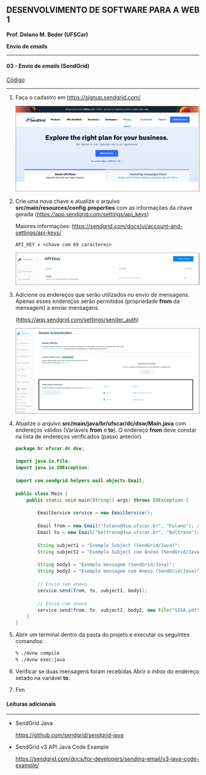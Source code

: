 ## DESENVOLVIMENTO DE SOFTWARE PARA A WEB 1
**Prof. Delano M. Beder (UFSCar)**

**Envio de *emails***

- - -

#### 03 - Envio de *emails* (SendGrid)
[Código](https://github.com/delanobeder/DSW1/blob/master/Mail/SendGrid)
- - -

1. Faça o cadastro em https://signup.sendgrid.com/
   
   
   
   
   ![cadastro](fig/03-01.png)




2. Crie uma nova chave e atualize o arquivo **src/main/resources/config.properties** com as informações da chave gerada (https://app.sendgrid.com/settings/api_keys)

   Maiores informações: https://sendgrid.com/docs/ui/account-and-settings/api-keys/
   
   ```properties
   API_KEY = <chave com 69 caracteres>
   ```
   
   ![settings](fig/03-02.png)

<div style="page-break-after: always"></div>


3. Adicione os endereços que serão utilizados no envio de mensagens. Apenas esses endereços serão permitidos (propriedade **from** da mensagem) a enviar mensagens.

    (https://app.sendgrid.com/settings/sender_auth)
    
    ![senders](fig/03-03.png)
    
    
    
4. Atualize o arquivo **src/main/java/br/ufscar/dc/dsw/Main.java** com endereços válidos (Variáveis **from** e **to**). O endereço **from** deve constar na lista de endereços verificados (passo anterior)

    ```java
    package br.ufscar.dc.dsw;
    
    import java.io.File;
    import java.io.IOException;
    
    import com.sendgrid.helpers.mail.objects.Email;
    
    public class Main {
    	public static void main(String[] args) throws IOException {
    		
    		EmailService service = new EmailService();
    		
    		Email from = new Email("fulano@dsw.ufscar.br", "Fulano"); // Atualize
    		Email to = new Email("beltrano@dsw.ufscar.br", "Beltrano"); // Atualize
    
    		String subject1 = "Exemplo Subject (SendGrid/Java)";
    		String subject2 = "Exemplo Subject com Anexo (SendGrid/Java)";
    
    		String body1 = "Exemplo mensagem (SendGrid/Java)";
    		String body2 = "Exemplo mensagem com Anexo (SendGrid/Java)";
    
    		// Envio sem anexo
    		service.send(from, to, subject1, body1);
    
    		// Envio com anexo
    		service.send(from, to, subject2, body2, new File("SIGA.pdf"));
    	}
    }
    ```
    
    
<div style="page-break-after: always"></div>

5. Abrir um terminal dentro da pasta do projeto e executar os seguintes comandos:

    ```sh
    % ./mvnw compile
    % ./mvnw exec:java
    ```

    

6. Verificar se duas mensagens foram recebidas
    Abrir o *inbox* do endereço setado na variável **to**. 

    

7. Fim



#### Leituras adicionais

- - -
- SendGrid Java 

  https://github.com/sendgrid/sendgrid-java

  

- SendGrid v3 API Java Code Example

  https://sendgrid.com/docs/for-developers/sending-email/v3-java-code-example/
